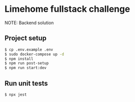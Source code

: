 # Limehome fullstack challenge

NOTE: Backend solution

## Project setup

```bash
$ cp .env.example .env
$ sudo docker-compose up -d
$ npm install
$ npm run post-setup
$ npm run start:dev
```

## Run unit tests

```bash
$ npx jest
```
